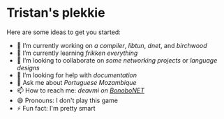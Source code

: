 Tristan's plekkie
=================

Here are some ideas to get you started:

- 🔭 I’m currently working on _a compiler_, _libtun_, _dnet_, and _birchwood_
- 🌱 I’m currently learning _frikken everything_
- 👯 I’m looking to collaborate on _some networking projects_ or _language designs_
- 🤔 I’m looking for help with _documentation_
- 💬 Ask me about _Portuguese Mozambique_
- 📫 How to reach me: _deavmi on [BonoboNET](http://deavmi.assigned.network/projects/bonobonet)_
- 😄 Pronouns: I don't play this game
- ⚡ Fun fact: I'm pretty smart
